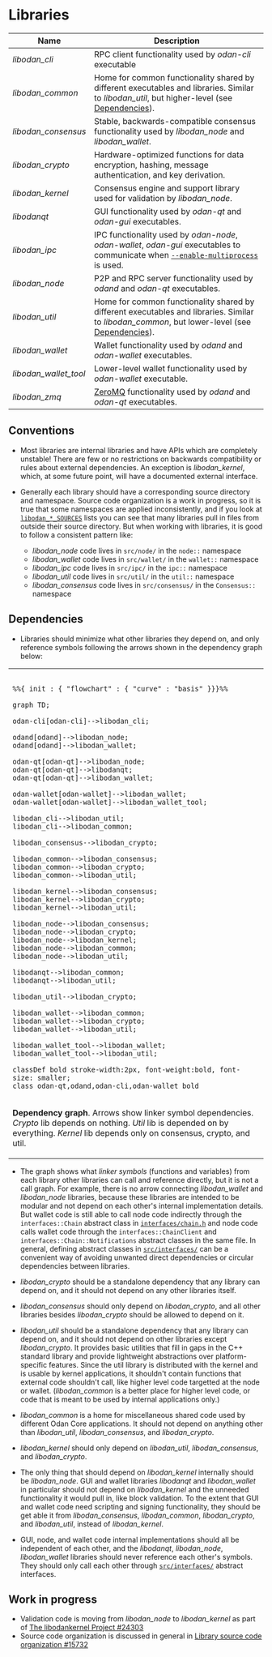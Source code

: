 # Libraries

| Name                     | Description |
|--------------------------|-------------|
| *libodan_cli*         | RPC client functionality used by *odan-cli* executable |
| *libodan_common*      | Home for common functionality shared by different executables and libraries. Similar to *libodan_util*, but higher-level (see [Dependencies](#dependencies)). |
| *libodan_consensus*   | Stable, backwards-compatible consensus functionality used by *libodan_node* and *libodan_wallet*. |
| *libodan_crypto*      | Hardware-optimized functions for data encryption, hashing, message authentication, and key derivation. |
| *libodan_kernel*      | Consensus engine and support library used for validation by *libodan_node*. |
| *libodanqt*           | GUI functionality used by *odan-qt* and *odan-gui* executables. |
| *libodan_ipc*         | IPC functionality used by *odan-node*, *odan-wallet*, *odan-gui* executables to communicate when [`--enable-multiprocess`](multiprocess.md) is used. |
| *libodan_node*        | P2P and RPC server functionality used by *odand* and *odan-qt* executables. |
| *libodan_util*        | Home for common functionality shared by different executables and libraries. Similar to *libodan_common*, but lower-level (see [Dependencies](#dependencies)). |
| *libodan_wallet*      | Wallet functionality used by *odand* and *odan-wallet* executables. |
| *libodan_wallet_tool* | Lower-level wallet functionality used by *odan-wallet* executable. |
| *libodan_zmq*         | [ZeroMQ](../zmq.md) functionality used by *odand* and *odan-qt* executables. |

## Conventions

- Most libraries are internal libraries and have APIs which are completely unstable! There are few or no restrictions on backwards compatibility or rules about external dependencies. An exception is *libodan_kernel*, which, at some future point, will have a documented external interface.

- Generally each library should have a corresponding source directory and namespace. Source code organization is a work in progress, so it is true that some namespaces are applied inconsistently, and if you look at [`libodan_*_SOURCES`](../../src/Makefile.am) lists you can see that many libraries pull in files from outside their source directory. But when working with libraries, it is good to follow a consistent pattern like:

  - *libodan_node* code lives in `src/node/` in the `node::` namespace
  - *libodan_wallet* code lives in `src/wallet/` in the `wallet::` namespace
  - *libodan_ipc* code lives in `src/ipc/` in the `ipc::` namespace
  - *libodan_util* code lives in `src/util/` in the `util::` namespace
  - *libodan_consensus* code lives in `src/consensus/` in the `Consensus::` namespace

## Dependencies

- Libraries should minimize what other libraries they depend on, and only reference symbols following the arrows shown in the dependency graph below:

<table><tr><td>

```mermaid

%%{ init : { "flowchart" : { "curve" : "basis" }}}%%

graph TD;

odan-cli[odan-cli]-->libodan_cli;

odand[odand]-->libodan_node;
odand[odand]-->libodan_wallet;

odan-qt[odan-qt]-->libodan_node;
odan-qt[odan-qt]-->libodanqt;
odan-qt[odan-qt]-->libodan_wallet;

odan-wallet[odan-wallet]-->libodan_wallet;
odan-wallet[odan-wallet]-->libodan_wallet_tool;

libodan_cli-->libodan_util;
libodan_cli-->libodan_common;

libodan_consensus-->libodan_crypto;

libodan_common-->libodan_consensus;
libodan_common-->libodan_crypto;
libodan_common-->libodan_util;

libodan_kernel-->libodan_consensus;
libodan_kernel-->libodan_crypto;
libodan_kernel-->libodan_util;

libodan_node-->libodan_consensus;
libodan_node-->libodan_crypto;
libodan_node-->libodan_kernel;
libodan_node-->libodan_common;
libodan_node-->libodan_util;

libodanqt-->libodan_common;
libodanqt-->libodan_util;

libodan_util-->libodan_crypto;

libodan_wallet-->libodan_common;
libodan_wallet-->libodan_crypto;
libodan_wallet-->libodan_util;

libodan_wallet_tool-->libodan_wallet;
libodan_wallet_tool-->libodan_util;

classDef bold stroke-width:2px, font-weight:bold, font-size: smaller;
class odan-qt,odand,odan-cli,odan-wallet bold
```
</td></tr><tr><td>

**Dependency graph**. Arrows show linker symbol dependencies. *Crypto* lib depends on nothing. *Util* lib is depended on by everything. *Kernel* lib depends only on consensus, crypto, and util.

</td></tr></table>

- The graph shows what _linker symbols_ (functions and variables) from each library other libraries can call and reference directly, but it is not a call graph. For example, there is no arrow connecting *libodan_wallet* and *libodan_node* libraries, because these libraries are intended to be modular and not depend on each other's internal implementation details. But wallet code is still able to call node code indirectly through the `interfaces::Chain` abstract class in [`interfaces/chain.h`](../../src/interfaces/chain.h) and node code calls wallet code through the `interfaces::ChainClient` and `interfaces::Chain::Notifications` abstract classes in the same file. In general, defining abstract classes in [`src/interfaces/`](../../src/interfaces/) can be a convenient way of avoiding unwanted direct dependencies or circular dependencies between libraries.

- *libodan_crypto* should be a standalone dependency that any library can depend on, and it should not depend on any other libraries itself.

- *libodan_consensus* should only depend on *libodan_crypto*, and all other libraries besides *libodan_crypto* should be allowed to depend on it.

- *libodan_util* should be a standalone dependency that any library can depend on, and it should not depend on other libraries except *libodan_crypto*. It provides basic utilities that fill in gaps in the C++ standard library and provide lightweight abstractions over platform-specific features. Since the util library is distributed with the kernel and is usable by kernel applications, it shouldn't contain functions that external code shouldn't call, like higher level code targetted at the node or wallet. (*libodan_common* is a better place for higher level code, or code that is meant to be used by internal applications only.)

- *libodan_common* is a home for miscellaneous shared code used by different Odan Core applications. It should not depend on anything other than *libodan_util*, *libodan_consensus*, and *libodan_crypto*.

- *libodan_kernel* should only depend on *libodan_util*, *libodan_consensus*, and *libodan_crypto*.

- The only thing that should depend on *libodan_kernel* internally should be *libodan_node*. GUI and wallet libraries *libodanqt* and *libodan_wallet* in particular should not depend on *libodan_kernel* and the unneeded functionality it would pull in, like block validation. To the extent that GUI and wallet code need scripting and signing functionality, they should be get able it from *libodan_consensus*, *libodan_common*, *libodan_crypto*, and *libodan_util*, instead of *libodan_kernel*.

- GUI, node, and wallet code internal implementations should all be independent of each other, and the *libodanqt*, *libodan_node*, *libodan_wallet* libraries should never reference each other's symbols. They should only call each other through [`src/interfaces/`](../../src/interfaces/) abstract interfaces.

## Work in progress

- Validation code is moving from *libodan_node* to *libodan_kernel* as part of [The libodankernel Project #24303](https://github.com/odan/odan/issues/24303)
- Source code organization is discussed in general in [Library source code organization #15732](https://github.com/odan/odan/issues/15732)
